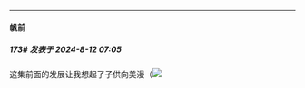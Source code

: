 ﻿
*****

####  帆前  
##### 173#       发表于 2024-8-12 07:05

这集前面的发展让我想起了子供向美漫（<img src="https://static.saraba1st.com/image/smiley/face2017/068.png" referrerpolicy="no-referrer">

